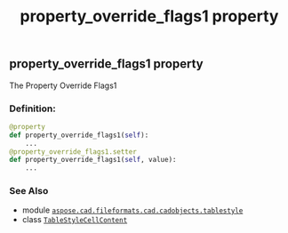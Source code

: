 ﻿---
title: property_override_flags1 property
second_title: Aspose.CAD for Python via .NET API References
description: 
type: docs
weight: 200
url: /python-net/aspose.cad.fileformats.cad.cadobjects.tablestyle/tablestylecellcontent/property_override_flags1/
is_root: false
---

## property_override_flags1 property


The Property Override Flags1
### Definition:
```python
@property
def property_override_flags1(self):
    ...
@property_override_flags1.setter
def property_override_flags1(self, value):
    ...
```

### See Also
* module [`aspose.cad.fileformats.cad.cadobjects.tablestyle`](../../)
* class [`TableStyleCellContent`](/cad/python-net/aspose.cad.fileformats.cad.cadobjects.tablestyle/tablestylecellcontent)
